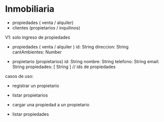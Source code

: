 # Inmobiliaria

- propiedades ( venta / alquiler)
- clientes (propietarios / inquilinos)

V1: solo ingreso de propiedades

- propiedades ( venta / alquiler )
id: String
direccion: String
cantAmbientes: Number

- propietario (propietarios)
id: String
nombre: String
telefono: String
email: String
propiedades: [ String ] // ids de propiedades

casos de uso:
- registrar un propietario
- listar propietarios
  
- cargar una propiedad a un propietario
- listar propiedades